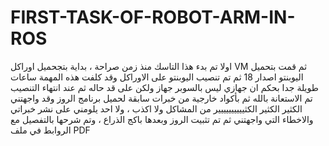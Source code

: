 # FIRST-TASK-OF-ROBOT-ARM-IN-ROS
اولا تم بدء هذا التاسك منذ زمن صراحة ، بداية بتجحميل اوراكل 
VM 
ثم قمت بتحميل اليوبنتو اصدار 18 
ثم تم تنصيب اليوبنتو على الاوراكل وقد كلفت هذه المهمة ساعات طويلة جدا بحكم ان جهازي ليس بالسوبر جهاز ولكن على قد حاله
ثم عند انتهاء التنصيب تم الاستعانة بالله ثم بأكواد خارجية من خبرات سابقة لحميل برنامج الروز 
وقد واجهتني الكثير الكثير الكثيييييييييير من المشاكل ولا اكذب ، ولا احد يلومني على نشر خبراتي والاخطاء التي واجهتني 
ثم تم تثبيت الروز وبعدها باكج الذراع ، وتم شرحها بالتفصيل مع الروابط في ملف 
PDF 
